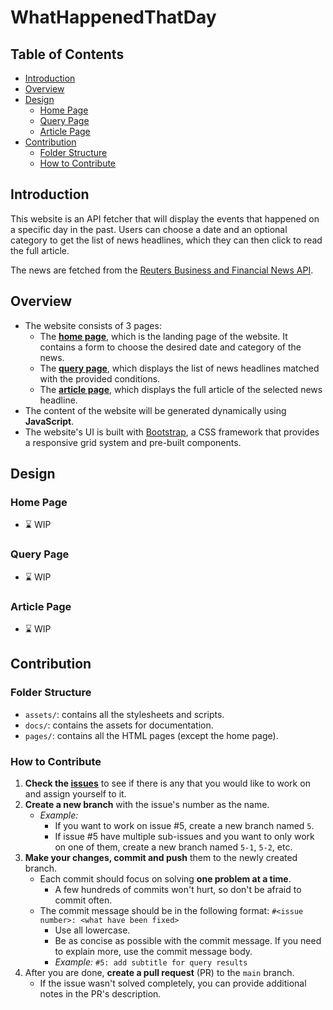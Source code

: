 # WhatHappenedThatDay

## Table of Contents

- [Introduction](#introduction)
- [Overview](#overview)
- [Design](#design)
	- [Home Page](#home-page)
	- [Query Page](#query-page)
	- [Article Page](#article-page)
- [Contribution](#contribution)
	- [Folder Structure](#folder-structure)
	- [How to Contribute](#how-to-contribute)

## Introduction

This website is an API fetcher that will display the events that happened on a specific day in the past. Users can choose a date and an optional category to get the list of news headlines, which they can then click to read the full article.

The news are fetched from the [Reuters Business and Financial News API](https://rapidapi.com/makingdatameaningful/api/reuters-business-and-financial-news).

## Overview

- The website consists of 3 pages:
  - The [**home page**](homepage.html), which is the landing page of the website. It contains a form to choose the desired date and category of the news.
  - The [**query page**](pages/query.html), which displays the list of news headlines matched with the provided conditions.
  - The [**article page**](pages/article.html), which displays the full article of the selected news headline.
- The content of the website will be generated dynamically using **JavaScript**.
- The website's UI is built with [Bootstrap](https://getbootstrap.com/), a CSS framework that provides a responsive grid system and pre-built components.

## Design

### Home Page

- :hourglass: WIP

### Query Page

- :hourglass: WIP

### Article Page

- :hourglass: WIP

## Contribution

### Folder Structure

- `assets/`: contains all the stylesheets and scripts.
- `docs/`: contains the assets for documentation.
- `pages/`: contains all the HTML pages (except the home page).

### How to Contribute

1. **Check the [issues]()** to see if there is any that you would like to work on and assign yourself to it.
2. **Create a new branch** with the issue's number as the name.
	- _Example:_ 
		- If you want to work on issue #5, create a new branch named `5`.
		- If issue #5 have multiple sub-issues and you want to only work on one of them, create a new branch named `5-1`, `5-2`, etc.
3. **Make your changes, commit and push** them to the newly created branch.
	- Each commit should focus on solving **one problem at a time**.
		- A few hundreds of commits won't hurt, so don't be afraid to commit often.
	- The commit message should be in the following format: `#<issue number>: <what have been fixed>`
		- Use all lowercase.
		- Be as concise as possible with the commit message. If you need to explain more, use the commit message body.
		- _Example:_ `#5: add subtitle for query results`
4. After you are done, **create a pull request** (PR) to the `main` branch.
	- If the issue wasn't solved completely, you can provide additional notes in the PR's description.

